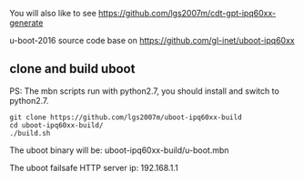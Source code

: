 You will also like to see https://github.com/lgs2007m/cdt-gpt-ipq60xx-generate


u-boot-2016 source code base on https://github.com/gl-inet/uboot-ipq60xx

## clone and build uboot

PS: The mbn scripts run with python2.7, you should install and switch to python2.7.
```
git clone https://github.com/lgs2007m/uboot-ipq60xx-build
cd uboot-ipq60xx-build/
./build.sh
```

The uboot binary will be: uboot-ipq60xx-build/u-boot.mbn

The uboot failsafe HTTP server ip: 192.168.1.1
